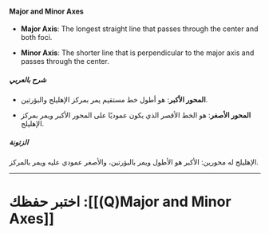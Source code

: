
#### Major and Minor Axes

- **Major Axis**: The longest straight line that passes through the center and both foci.
    
- **Minor Axis**: The shorter line that is perpendicular to the major axis and passes through the center.
    

##### شرح بالعربي

- **المحور الأكبر**: هو أطول خط مستقيم يمر بمركز الإهليلج والبؤرتين.
    
- **المحور الأصغر**: هو الخط الأقصر الذي يكون عموديًا على المحور الأكبر ويمر بمركز الإهليلج.
    

##### الزتونة

الإهليلج له محورين: الأكبر هو الأطول ويمر بالبؤرتين، والأصغر عمودي عليه ويمر بالمركز.

---
# اختبر حفظك :[[(Q)Major and Minor Axes]]
